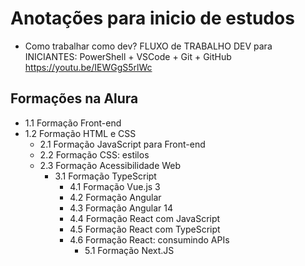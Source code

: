 # Anotações para inicio de estudos

- Como trabalhar como dev? FLUXO de TRABALHO DEV para INICIANTES: PowerShell + VSCode + Git + GitHub
https://youtu.be/IEWGgS5rlWc

## Formações na Alura
- 1.1 Formação Front-end
- 1.2 Formação HTML e CSS
  - 2.1 Formação JavaScript para Front-end
  - 2.2 Formação CSS: estilos
  - 2.3 Formação Acessibilidade Web
    - 3.1 Formação TypeScript
      - 4.1 Formação Vue.js 3
      - 4.2 Formação Angular
      - 4.3 Formação Angular 14
      - 4.4 Formação React com JavaScript
      - 4.5 Formação React com TypeScript
      - 4.6 Formação React: consumindo APIs
        - 5.1 Formação Next.JS
